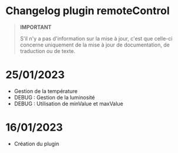 # Changelog plugin remoteControl

>**IMPORTANT**
>
>S'il n'y a pas d'information sur la mise à jour, c'est que celle-ci concerne uniquement de la mise à jour de documentation, de traduction ou de texte.


# 25/01/2023

- Gestion de la température
- DEBUG : Gestion de la luminosité
- DEBUG : Utilisation de minValue et maxValue

# 16/01/2023

- Création du plugin
